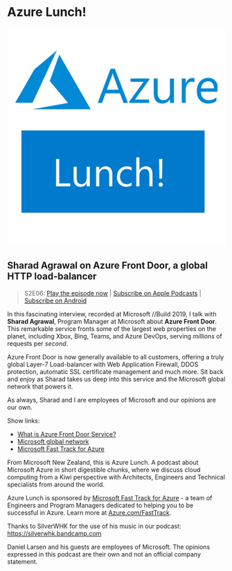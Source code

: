 # Azure Lunch!

![Azure Lunch](./logo_960.jpg)

## Sharad Agrawal on Azure Front Door, a global HTTP load-balancer

> S2E06: [Play the episode now](https://azurelunch.azurefd.net/episodes/azure-lunch-s2e06.mp3) |
> [Subscribe on Apple Podcasts](https://podcasts.apple.com/nz/podcast/azure-lunch/id1436427476)
| [Subscribe on Android](https://subscribeonandroid.com/azurelunchnz.azureedge.net/podcast/feed.rss)

<p>In this fascinating interview, recorded at Microsoft //Build 2019, I talk with <strong>Sharad Agrawal</strong>, 
Program Manager at Microsoft about <strong>Azure Front Door</strong>. This remarkable service fronts
some of the largest web properties on the planet, including Xbox, Bing, Teams, and Azure DevOps, serving <em>millions</em> of requests per <em>second</em>.</p>

<p>Azure Front Door is now generally available to all customers, offering a truly global Layer-7 Load-balancer
with Web Application Firewall, DDOS protection, automatic SSL certificate management and 
much more. Sit back and enjoy as Sharad takes us deep into this service and the Microsoft
global network that powers it.</p>

<p>As always, Sharad and I are employees of Microsoft and our opinions are our own.</p>

<p>Show links:</p>

<ul>
<li><a href="https://docs.microsoft.com/en-us/azure/frontdoor/front-door-overview">What is Azure Front Door Service?</a></li>
<li><a href="https://docs.microsoft.com/en-us/azure/networking/microsoft-global-network">Microsoft global network</a></li>
<li><a href="https://azure.com/FastTrack">Microsoft Fast Track for Azure</a></li>
</ul>

<p>From Microsoft New Zealand, this is Azure Lunch. A podcast about Microsoft Azure in short digestible
chunks, where we discuss cloud computing from a Kiwi perspective with Architects, Engineers and Technical
specialists from around the world.</p>

<p>Azure Lunch is sponsored by <a href="https://azure.com/FastTrack">Microsoft Fast Track for Azure</a> 
- a team of Engineers and Program Managers dedicated to helping you to be successful in Azure. Learn 
more at <a href="https://azure.com/FastTrack">Azure.com/FastTrack</a>.</p>

<p>Thanks to SilverWHK for the use of his music in our podcast: <a href="https://silverwhk.bandcamp.com/">https://silverwhk.bandcamp.com</a></p>

<p>Daniel Larsen and his guests are employees of Microsoft. The opinions expressed in this podcast are
their own and not an official company statement.</p>
